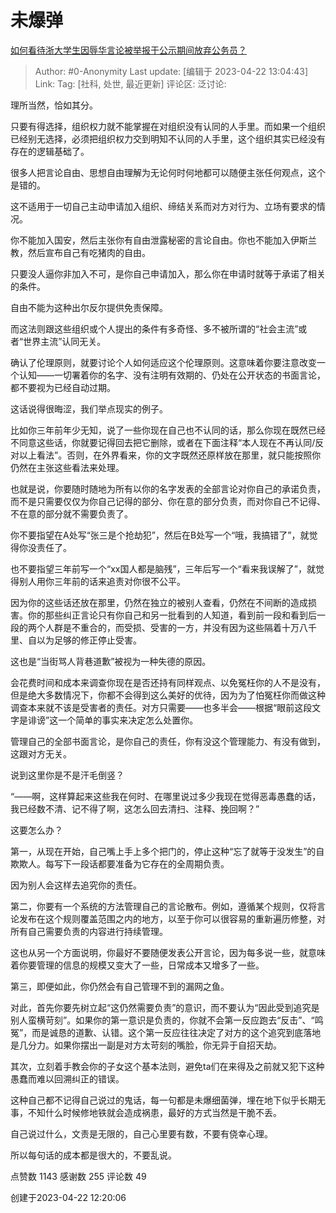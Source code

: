 # 未爆弹
[如何看待浙大学生因辱华言论被举报于公示期间放弃公务员？](https://www.zhihu.com/question/596922021/answer/2995397449)

> Author: #0-Anonymity
> Last update: [编辑于 2023-04-22 13:04:43]
> Link:
> Tag: [社科, 处世, 最近更新]
> 评论区:
> 泛讨论:

理所当然，恰如其分。

只要有得选择，组织权力就不能掌握在对组织没有认同的人手里。而如果一个组织已经别无选择，必须把组织权力交到明知不认同的人手里，这个组织其实已经没有存在的逻辑基础了。

很多人把言论自由、思想自由理解为无论何时何地都可以随便主张任何观点，这个是错的。

这不适用于一切自己主动申请加入组织、缔结关系而对方对行为、立场有要求的情况。

你不能加入国安，然后主张你有自由泄露秘密的言论自由。你也不能加入伊斯兰教，然后宣布自己有吃猪肉的自由。

只要没人逼你非加入不可，是你自己申请加入，那么你在申请时就等于承诺了相关的条件。

自由不能为这种出尔反尔提供免责保障。

而这法则跟这些组织或个人提出的条件有多奇怪、多不被所谓的“社会主流”或者“世界主流”认同无关。

确认了伦理原则，就要讨论个人如何适应这个伦理原则。这意味着你要注意改变一个认知——一切署着你的名字、没有注明有效期的、仍处在公开状态的书面言论，都不要视为已经自动过期。

这话说得很晦涩，我们举点现实的例子。

比如你三年前年少无知，说了一些你现在自己也不认同的话，那么你现在既然已经不同意这些话，你就要记得回去把它删除，或者在下面注释“本人现在不再认同/反对以上看法”。否则，在外界看来，你的文字既然还原样放在那里，就只能按照你仍然在主张这些看法来处理。

也就是说，你要随时随地为所有以你的名字发表的全部言论对你自己的承诺负责，而不是只需要仅仅为你自己记得的部分、你在意的部分负责，而对你自己不记得、不在意的部分就不需要负责了。

你不要指望在A处写“张三是个抢劫犯”，然后在B处写一个“哦，我搞错了”，就觉得你没责任了。

也不要指望三年前写一个“xx国人都是脑残”，三年后写一个“看来我误解了”，就觉得别人用你三年前的话来追责对你很不公平。

因为你的这些话还放在那里，仍然在独立的被别人查看，仍然在不间断的造成损害。你的那些纠正言论只有你自己和另一批看到的人知道，看到前一段和看到后一段的两个人群是不重合的，而受损、受害的一方，并没有因为这些隔着十万八千里、自以为足够的修正停止受害。

这也是“当街骂人背巷道歉”被视为一种失德的原因。

会花费时间和成本来调查你现在是否还持有同样观点、以免冤枉你的人不是没有，但是绝大多数情况下，你都不会得到这么美好的优待，因为为了怕冤枉你而做这种调查本来就不该是受害者的责任。对方只需要——也多半会——根据“眼前这段文字是诽谤”这一个简单的事实来决定怎么处置你。

管理自己的全部书面言论，是你自己的责任，你有没这个管理能力、有没有做到，这跟对方无关。

说到这里你是不是汗毛倒竖？

“——啊，这样算起来这些我在何时、在哪里说过多少我现在觉得恶毒愚蠢的话，我已经数不清、记不得了啊，这怎么回去清扫、注释、挽回啊？”

这要怎么办？

第一，从现在开始，自己嘴上手上多个把门的，停止这种“忘了就等于没发生”的自欺欺人。每写下一段话都要准备为它存在的全周期负责。

因为别人会这样去追究你的责任。

第二，你要有一个系统的方法管理自己的言论散布。例如，遵循某个规则，仅将言论发布在这个规则覆盖范围之内的地方，以至于你可以很容易的重新遍历修整，对所有自己需要负责的内容进行持续管理。

这也从另一个方面说明，你最好不要随便发表公开言论，因为每多说一些，就意味着你要管理的信息的规模又变大了一些，日常成本又增多了一些。

第三，即便如此，你仍然会有自己管理不到的漏网之鱼。

对此，首先你要先树立起“这仍然需要负责”的意识，而不要认为“因此受到追究是别人蛮横苛刻”。如果你的第一意识是负责的，你就不会第一反应跑去“反击”、“鸣冤”，而是诚恳的道歉、认错。这个第一反应往往决定了对方的这个追究到底落地是几分力。如果你摆出一副是对方太苛刻的嘴脸，你无异于自招天劫。

其次，立刻着手教会你的子女这个基本法则，避免ta们在来得及之前就又犯下这种愚蠢而难以回溯纠正的错误。

这种自己都不记得自己说过的鬼话，每一句都是未爆细菌弹，埋在地下似乎长期无事，不知什么时候修地铁就会造成祸患，最好的方式当然是干脆不丢。

自己说过什么，文责是无限的，自己心里要有数，不要有侥幸心理。

所以每句话的成本都是很大的，不要乱说。

点赞数 1143
感谢数 255
评论数 49

创建于2023-04-22 12:20:06